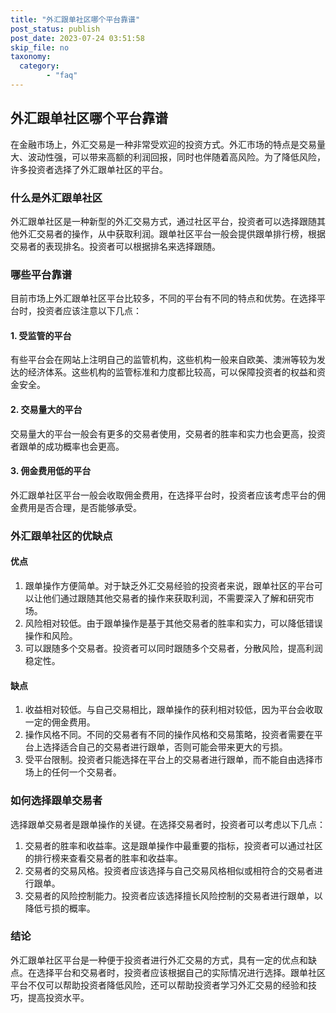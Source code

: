 ```yaml
---
title: "外汇跟单社区哪个平台靠谱"
post_status: publish
post_date: 2023-07-24 03:51:58
skip_file: no
taxonomy:
  category:
        - "faq"
---
```


## 外汇跟单社区哪个平台靠谱

在金融市场上，外汇交易是一种非常受欢迎的投资方式。外汇市场的特点是交易量大、波动性强，可以带来高额的利润回报，同时也伴随着高风险。为了降低风险，许多投资者选择了外汇跟单社区的平台。

### 什么是外汇跟单社区

外汇跟单社区是一种新型的外汇交易方式，通过社区平台，投资者可以选择跟随其他外汇交易者的操作，从中获取利润。跟单社区平台一般会提供跟单排行榜，根据交易者的表现排名。投资者可以根据排名来选择跟随。

### 哪些平台靠谱

目前市场上外汇跟单社区平台比较多，不同的平台有不同的特点和优势。在选择平台时，投资者应该注意以下几点：

#### 1. 受监管的平台

有些平台会在网站上注明自己的监管机构，这些机构一般来自欧美、澳洲等较为发达的经济体系。这些机构的监管标准和力度都比较高，可以保障投资者的权益和资金安全。

#### 2. 交易量大的平台

交易量大的平台一般会有更多的交易者使用，交易者的胜率和实力也会更高，投资者跟单的成功概率也会更高。

#### 3. 佣金费用低的平台

外汇跟单社区平台一般会收取佣金费用，在选择平台时，投资者应该考虑平台的佣金费用是否合理，是否能够承受。

### 外汇跟单社区的优缺点

#### 优点

1. 跟单操作方便简单。对于缺乏外汇交易经验的投资者来说，跟单社区的平台可以让他们通过跟随其他交易者的操作来获取利润，不需要深入了解和研究市场。
2. 风险相对较低。由于跟单操作是基于其他交易者的胜率和实力，可以降低错误操作和风险。
3. 可以跟随多个交易者。投资者可以同时跟随多个交易者，分散风险，提高利润稳定性。

#### 缺点

1. 收益相对较低。与自己交易相比，跟单操作的获利相对较低，因为平台会收取一定的佣金费用。
2. 操作风格不同。不同的交易者有不同的操作风格和交易策略，投资者需要在平台上选择适合自己的交易者进行跟单，否则可能会带来更大的亏损。
3. 受平台限制。投资者只能选择在平台上的交易者进行跟单，而不能自由选择市场上的任何一个交易者。

### 如何选择跟单交易者

选择跟单交易者是跟单操作的关键。在选择交易者时，投资者可以考虑以下几点：

1. 交易者的胜率和收益率。这是跟单操作中最重要的指标，投资者可以通过社区的排行榜来查看交易者的胜率和收益率。
2. 交易者的交易风格。投资者应该选择与自己交易风格相似或相符合的交易者进行跟单。
3. 交易者的风险控制能力。投资者应该选择擅长风险控制的交易者进行跟单，以降低亏损的概率。

### 结论

外汇跟单社区平台是一种便于投资者进行外汇交易的方式，具有一定的优点和缺点。在选择平台和交易者时，投资者应该根据自己的实际情况进行选择。跟单社区平台不仅可以帮助投资者降低风险，还可以帮助投资者学习外汇交易的经验和技巧，提高投资水平。
